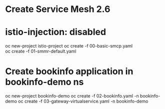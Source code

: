 # Create Service Mesh 2.6
# istio-injection: disabled
oc new-project istio-project
oc create -f 00-basic-smcp.yaml  
oc create -f 01-smmr-default.yaml

# Create bookinfo application in bookinfo-demo ns
oc new-project bookinfo-demo
oc create -f 02-bookinfo.yaml -n bookinfo-demo
oc create -f 03-gateway-virtualservice.yaml -n bookinfo-demo
